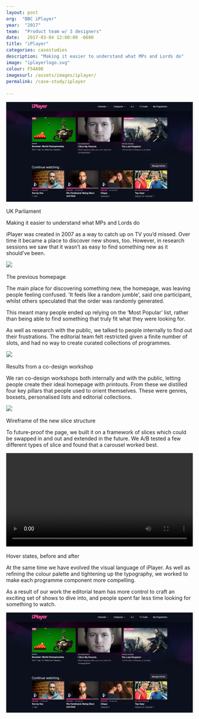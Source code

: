 ```yaml
---
layout: post
org:  "BBC iPlayer"
year:  "2017"
team:  "Product team w/ 3 designers"
date:   2017-03-04 12:00:00 -0600
title: "iPlayer"
categories: casestudies
description: "Making it easier to understand what MPs and Lords do"
image: "iplayerlogo.svg"
colour: F54A98
imagesurl: /assets/images/iplayer/
permalink: /case-study/iplayer

---
```



<div class="image-contain iplayer"><div class="screen"><img src="../assets/images/home/iplayer-homepage.png"></div>
<p class="caption">UK Parliament</p>
<p class="caption">Making it easier to understand what MPs and Lords do</p>
</div>


iPlayer was created in 2007 as a way to catch up on TV you’d missed. Over time it became a place to discover new shows, too. However, in research sessions we saw that it wasn’t as easy to find something new as it should’ve been. 


<div class="image-contain"><div class="screen"><img src="{{page.imagesurl}}1008_Current.png"></div>
<p class="caption">The previous homepage</p>
</div>



The main place for discovering something new, the homepage, was leaving people feeling confused. ‘It feels like a random jumble’, said one participant, whilst others speculated that the order was randomly generated.  

This meant many people ended up relying on the ‘Most Popular’ list, rather than being able to find something that truly fit what they were looking for. 

As well as research with the public, we talked to people internally to find out their frustrations. The editorial team felt restricted given a finite number of slots, and had no way to create curated collections of programmes.

<div class="image-contain"><div class="no-screen"><img src="{{page.imagesurl}}iplayer-post-img3.png"></div>
<p class="caption">Results from a co-design workshop</p>
</div>


We ran co-design workshops both internally and with the public, letting people create their ideal homepage with printouts. From these we distilled four key pillars that people used to orient themselves. These were genres, boxsets, personalised lists and editorial collections.


<div class="image-contain"><div class="screen"><img src="{{page.imagesurl}}iplayer-post-img6.png"></div>
<p class="caption">Wireframe of the new slice structure</p>
</div>


To future-proof the page, we built it on a framework of slices which could be swapped in and out and extended in the future. We A/B tested a few different types of slice and found that a carousel worked best.

<div class="image-contain"><div class="no-screen"><video width="100%" autoplay loop controls>
  <source src="{{page.imagesurl}}iPlayer_hover_states.mp4" type="video/mp4">
Your browser does not support videos.
</video>
</div>
<p class="caption">Hover states, before and after</p>
</div>

At the same time we have evolved the visual language of iPlayer. As well as refining the colour palette and tightening up the typography, we worked to make each programme component more compelling. 







As a result of our work the editorial team has more control to craft an exciting set of shows to dive into, and people spent far less time looking for something to watch.  


<div class="image-contain iplayer"><div class="screen"><img src="../assets/images/home/iplayer-homepage.png"></div></div>


